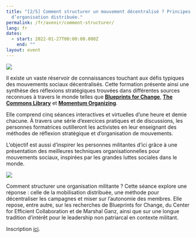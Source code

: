 ```yaml
---
title: "[2/5] Comment structurer un mouvement décentralisé ? Principes
  d’organisation distribuée."
permalink: /fr/avenir/comment-structurer/
lang: fr
dates:
  - start: 2022-01-27T00:00:00.000Z
    end: ""
layout: event
---
```

![](/media/formtransparent.png)

Il existe un vaste réservoir de connaissances touchant aux défis typiques des mouvements sociaux décentralisés. Cette formation présente ainsi une synthèse des réflexions stratégiques trouvées dans différentes sources reconnues à travers le monde telles que **[Blueprints for Change](https://blueprintsfc.org/)**, **[The Commons Library](https://commonslibrary.org/)** et **[Momentum Organizing](https://www.momentumcommunity.org/)**. 

Elle comprend cinq séances interactives et virtuelles d’une heure et demie chacune. À travers une série d’exercices pratiques et de discussions, les personnes formatrices outilleront les activistes en leur enseignant des méthodes de réflexion stratégique et d’organisation de mouvements. 

L’objectif est aussi d’inspirer les personnes militantes d’ici grâce à une présentation des meilleures techniques organisationnelles pour mouvements sociaux, inspirées par les grandes luttes sociales dans le monde.

![](/media/3.png)

Comment structurer une organisation militante ? Cette séance explore une réponse : celle de la mobilisation distribuée, une méthode pour décentraliser les campagnes et miser sur l’autonomie des membres. Elle repose, entre autre, sur les recherches de Blueprints for Change, du Center for Efficient Collaboration et de Marshal Ganz, ainsi que sur une longue tradition d’intérêt pour le leadership non patriarcal en contexte militant.​​​​​​​

Inscription [ici](https://us02web.zoom.us/meeting/register/tZMlf-CtpjwsHtxyY15NmZCPWSDTHfqvdw5W).